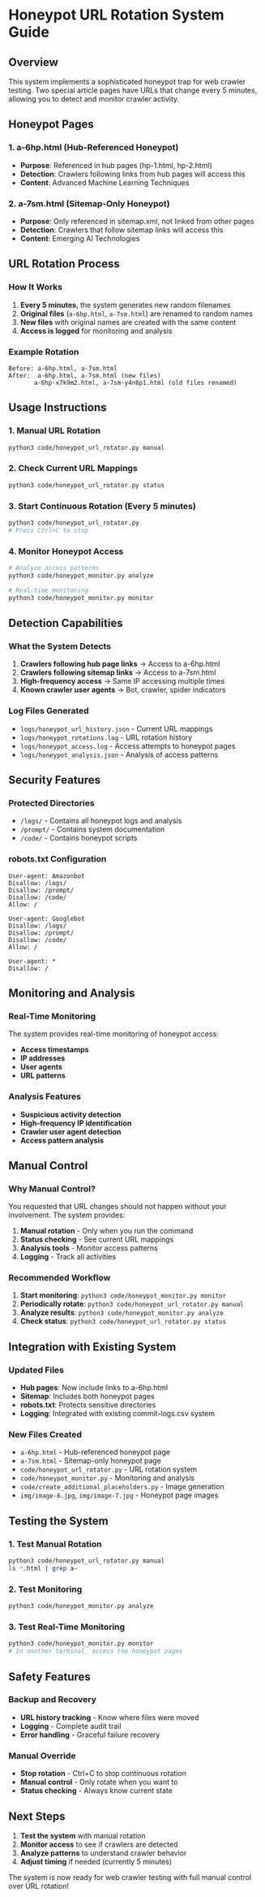 # Honeypot URL Rotation System Guide

## Overview

This system implements a sophisticated honeypot trap for web crawler testing. Two special article pages have URLs that change every 5 minutes, allowing you to detect and monitor crawler activity.

## Honeypot Pages

### 1. **a-6hp.html** (Hub-Referenced Honeypot)
- **Purpose**: Referenced in hub pages (hp-1.html, hp-2.html)
- **Detection**: Crawlers following links from hub pages will access this
- **Content**: Advanced Machine Learning Techniques

### 2. **a-7sm.html** (Sitemap-Only Honeypot)
- **Purpose**: Only referenced in sitemap.xml, not linked from other pages
- **Detection**: Crawlers that follow sitemap links will access this
- **Content**: Emerging AI Technologies

## URL Rotation Process

### How It Works
1. **Every 5 minutes**, the system generates new random filenames
2. **Original files** (`a-6hp.html`, `a-7sm.html`) are renamed to random names
3. **New files** with original names are created with the same content
4. **Access is logged** for monitoring and analysis

### Example Rotation
```
Before: a-6hp.html, a-7sm.html
After:  a-6hp.html, a-7sm.html (new files)
       a-6hp-x7k9m2.html, a-7sm-y4n8p1.html (old files renamed)
```

## Usage Instructions

### 1. Manual URL Rotation
```bash
python3 code/honeypot_url_rotator.py manual
```

### 2. Check Current URL Mappings
```bash
python3 code/honeypot_url_rotator.py status
```

### 3. Start Continuous Rotation (Every 5 minutes)
```bash
python3 code/honeypot_url_rotator.py
# Press Ctrl+C to stop
```

### 4. Monitor Honeypot Access
```bash
# Analyze access patterns
python3 code/honeypot_monitor.py analyze

# Real-time monitoring
python3 code/honeypot_monitor.py monitor
```

## Detection Capabilities

### What the System Detects
1. **Crawlers following hub page links** → Access to a-6hp.html
2. **Crawlers following sitemap links** → Access to a-7sm.html
3. **High-frequency access** → Same IP accessing multiple times
4. **Known crawler user agents** → Bot, crawler, spider indicators

### Log Files Generated
- `logs/honeypot_url_history.json` - Current URL mappings
- `logs/honeypot_rotations.log` - URL rotation history
- `logs/honeypot_access.log` - Access attempts to honeypot pages
- `logs/honeypot_analysis.json` - Analysis of access patterns

## Security Features

### Protected Directories
- `/logs/` - Contains all honeypot logs and analysis
- `/prompt/` - Contains system documentation
- `/code/` - Contains honeypot scripts

### robots.txt Configuration
```
User-agent: Amazonbot
Disallow: /logs/
Disallow: /prompt/
Disallow: /code/
Allow: /

User-agent: Googlebot
Disallow: /logs/
Disallow: /prompt/
Disallow: /code/
Allow: /

User-agent: *
Disallow: /
```

## Monitoring and Analysis

### Real-Time Monitoring
The system provides real-time monitoring of honeypot access:
- **Access timestamps**
- **IP addresses**
- **User agents**
- **URL patterns**

### Analysis Features
- **Suspicious activity detection**
- **High-frequency IP identification**
- **Crawler user agent detection**
- **Access pattern analysis**

## Manual Control

### Why Manual Control?
You requested that URL changes should not happen without your involvement. The system provides:

1. **Manual rotation** - Only when you run the command
2. **Status checking** - See current URL mappings
3. **Analysis tools** - Monitor access patterns
4. **Logging** - Track all activities

### Recommended Workflow
1. **Start monitoring**: `python3 code/honeypot_monitor.py monitor`
2. **Periodically rotate**: `python3 code/honeypot_url_rotator.py manual`
3. **Analyze results**: `python3 code/honeypot_monitor.py analyze`
4. **Check status**: `python3 code/honeypot_url_rotator.py status`

## Integration with Existing System

### Updated Files
- **Hub pages**: Now include links to a-6hp.html
- **Sitemap**: Includes both honeypot pages
- **robots.txt**: Protects sensitive directories
- **Logging**: Integrated with existing commit-logs.csv system

### New Files Created
- `a-6hp.html` - Hub-referenced honeypot page
- `a-7sm.html` - Sitemap-only honeypot page
- `code/honeypot_url_rotator.py` - URL rotation system
- `code/honeypot_monitor.py` - Monitoring and analysis
- `code/create_additional_placeholders.py` - Image generation
- `img/image-6.jpg`, `img/image-7.jpg` - Honeypot page images

## Testing the System

### 1. Test Manual Rotation
```bash
python3 code/honeypot_url_rotator.py manual
ls *.html | grep a-
```

### 2. Test Monitoring
```bash
python3 code/honeypot_monitor.py analyze
```

### 3. Test Real-Time Monitoring
```bash
python3 code/honeypot_monitor.py monitor
# In another terminal, access the honeypot pages
```

## Safety Features

### Backup and Recovery
- **URL history tracking** - Know where files were moved
- **Logging** - Complete audit trail
- **Error handling** - Graceful failure recovery

### Manual Override
- **Stop rotation** - Ctrl+C to stop continuous rotation
- **Manual control** - Only rotate when you want to
- **Status checking** - Always know current state

## Next Steps

1. **Test the system** with manual rotation
2. **Monitor access** to see if crawlers are detected
3. **Analyze patterns** to understand crawler behavior
4. **Adjust timing** if needed (currently 5 minutes)

The system is now ready for web crawler testing with full manual control over URL rotation! 